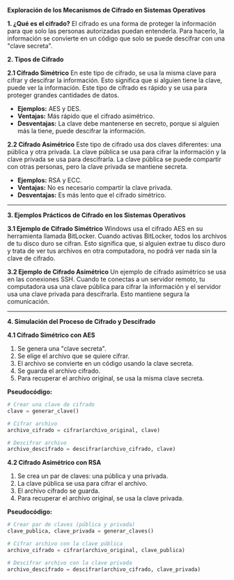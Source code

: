 **Exploración de los Mecanismos de Cifrado en Sistemas Operativos**

**1. ¿Qué es el cifrado?**
El cifrado es una forma de proteger la información para que solo las personas autorizadas puedan entenderla. Para hacerlo, la información se convierte en un código que solo se puede descifrar con una "clave secreta".

**2. Tipos de Cifrado**

**2.1 Cifrado Simétrico**
En este tipo de cifrado, se usa la misma clave para cifrar y descifrar la información. Esto significa que si alguien tiene la clave, puede ver la información. Este tipo de cifrado es rápido y se usa para proteger grandes cantidades de datos.

- **Ejemplos:** AES y DES.
- **Ventajas:** Más rápido que el cifrado asimétrico.
- **Desventajas:** La clave debe mantenerse en secreto, porque si alguien más la tiene, puede descifrar la información.

**2.2 Cifrado Asimétrico**
Este tipo de cifrado usa dos claves diferentes: una pública y otra privada. La clave pública se usa para cifrar la información y la clave privada se usa para descifrarla. La clave pública se puede compartir con otras personas, pero la clave privada se mantiene secreta.

- **Ejemplos:** RSA y ECC.
- **Ventajas:** No es necesario compartir la clave privada.
- **Desventajas:** Es más lento que el cifrado simétrico.

---

**3. Ejemplos Prácticos de Cifrado en los Sistemas Operativos**

**3.1 Ejemplo de Cifrado Simétrico**
Windows usa el cifrado AES en su herramienta llamada BitLocker. Cuando activas BitLocker, todos los archivos de tu disco duro se cifran. Esto significa que, si alguien extrae tu disco duro y trata de ver tus archivos en otra computadora, no podrá ver nada sin la clave de cifrado.

**3.2 Ejemplo de Cifrado Asimétrico**
Un ejemplo de cifrado asimétrico se usa en las conexiones SSH. Cuando te conectas a un servidor remoto, tu computadora usa una clave pública para cifrar la información y el servidor usa una clave privada para descifrarla. Esto mantiene segura la comunicación.

---

**4. Simulación del Proceso de Cifrado y Descifrado**

**4.1 Cifrado Simétrico con AES**

1. Se genera una "clave secreta".
2. Se elige el archivo que se quiere cifrar.
3. El archivo se convierte en un código usando la clave secreta.
4. Se guarda el archivo cifrado.
5. Para recuperar el archivo original, se usa la misma clave secreta.

**Pseudocódigo:**

```python
# Crear una clave de cifrado
clave = generar_clave()

# Cifrar archivo
archivo_cifrado = cifrar(archivo_original, clave)

# Descifrar archivo
archivo_descifrado = descifrar(archivo_cifrado, clave)
```

**4.2 Cifrado Asimétrico con RSA**

1. Se crea un par de claves: una pública y una privada.
2. La clave pública se usa para cifrar el archivo.
3. El archivo cifrado se guarda.
4. Para recuperar el archivo original, se usa la clave privada.

**Pseudocódigo:**

```python
# Crear par de claves (pública y privada)
clave_publica, clave_privada = generar_claves()

# Cifrar archivo con la clave pública
archivo_cifrado = cifrar(archivo_original, clave_publica)

# Descifrar archivo con la clave privada
archivo_descifrado = descifrar(archivo_cifrado, clave_privada)
```
